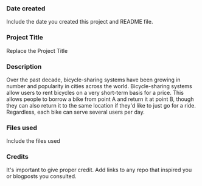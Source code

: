 ### Date created
Include the date you created this project and README file.

### Project Title
Replace the Project Title

### Description
Over the past decade, bicycle-sharing systems have been growing in number and popularity in cities across the world. Bicycle-sharing systems allow users to rent bicycles on a very short-term basis for a price. This allows people to borrow a bike from point A and return it at point B, though they can also return it to the same location if they'd like to just go for a ride. Regardless, each bike can serve several users per day.


### Files used
Include the files used

### Credits
It's important to give proper credit. Add links to any repo that inspired you or blogposts you consulted.
